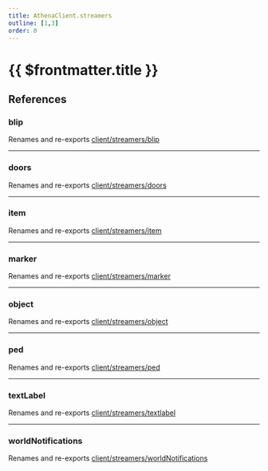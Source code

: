 ```yaml
---
title: AthenaClient.streamers
outline: [1,3]
order: 0
---
```


# {{ $frontmatter.title }}


## References

### blip

Renames and re-exports [client/streamers/blip](client_streamers_blip.md)

___

### doors

Renames and re-exports [client/streamers/doors](client_streamers_doors.md)

___

### item

Renames and re-exports [client/streamers/item](client_streamers_item.md)

___

### marker

Renames and re-exports [client/streamers/marker](client_streamers_marker.md)

___

### object

Renames and re-exports [client/streamers/object](client_streamers_object.md)

___

### ped

Renames and re-exports [client/streamers/ped](client_streamers_ped.md)

___

### textLabel

Renames and re-exports [client/streamers/textlabel](client_streamers_textlabel.md)

___

### worldNotifications

Renames and re-exports [client/streamers/worldNotifications](client_streamers_worldNotifications.md)
